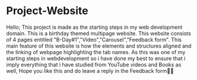 # Project-Website
Hello;
This project is made as the starting steps in my web development domain.
This is a birthday themed multipage website. This website consists of 4 pages entitled "B-Day#1","Video","Carousel","Feedback form"<Google form to bypass typescript>. This main feature of this website is how the elements and structures aligned and the linking of webpage highlighting the tab names.
As this was one of my starting steps in webdevelopment so i have done my best to ensure that i imply everything that i have studied from YouTube videos and Books as well,
Hope you like this and do leave a reply in the Feedback form🎉🌻

